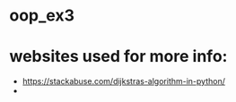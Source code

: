 # oop_ex3


# websites used for more info:
* https://stackabuse.com/dijkstras-algorithm-in-python/
* 
